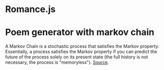 # Romance.js
<h1>Poem generator with markov chain </h1>
<p>A Markov Chain is a stochastic process that satisfies the Markov property. Essentially, a process satisfies the Markov property if you can predict the future of the process solely on its present state (the full history is not necessary, the process is "memoryless"). <a href="https://en.wikipedia.org/wiki/Markov_chain" target="_blank">Source</a>.<p>
